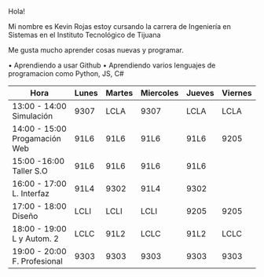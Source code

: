 



Hola!

Mi nombre es Kevin Rojas estoy cursando la carrera de Ingeniería en Sistemas en el Instituto Tecnológico de Tijuana

Me gusta mucho aprender cosas nuevas y programar.




• Aprendiendo a usar Github
• Aprendiendo varios lenguajes de programacion como Python, JS, C#










| Hora                          | Lunes | Martes | Miercoles | Jueves | Viernes |
|-------------------------------|-------|--------|-----------|--------|---------|
| 13:00 - 14:00 Simulación      | 9307  | LCLA   | 9307      | LCLA   | LCLA    |
| 14:00 - 15:00 Progamación Web | 91L6  | 91L6   | 91L6      | 91L6   | 9205    |
| 15:00 -16:00 Taller S.O       | 91L6  | 91L6   | 91L6      | 91L6   |         |
| 16:00 - 17:00 L. Interfaz     | 91L4  | 9302   | 91L4      | 9302   |         |
| 17:00 - 18:00 Diseño          | LCLI  | LCLI   | LCLI      | 9205   | 9205    |
| 18:00 - 19:00 L y Autom. 2    | LCLC  | 91L2   | LCLC      | 91L2   | LCLC    |
| 19:00 - 20:00 F. Profesional  | 9303  | 9303   | 9303      | 9303   | 9303    |
